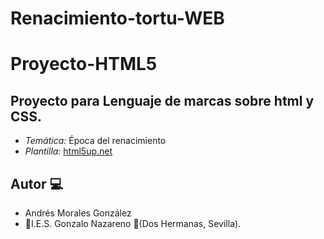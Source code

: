 # Renacimiento-tortu-WEB
# Proyecto-HTML5

## Proyecto para Lenguaje de marcas sobre html y CSS.
 * _Temática:_ Época del renacimiento
 * _Plantilla:_ [html5up.net](https://html5up.net/escape-velocity)
 

## Autor :computer:
* Andrés Morales González
* :school:I.E.S. Gonzalo Nazareno :round_pushpin:(Dos Hermanas, Sevilla).
